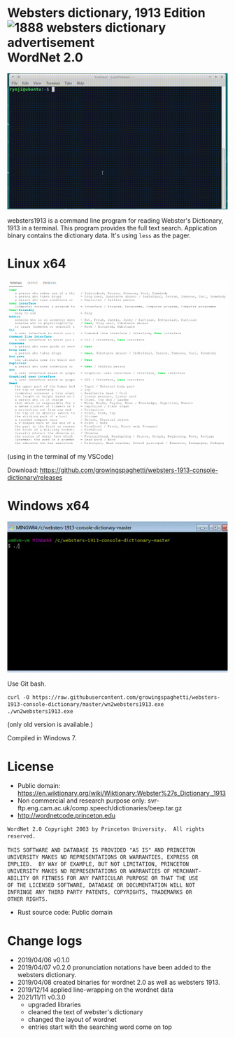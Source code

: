 # Websters dictionary, 1913 Edition <img alt="1888 websters dictionary advertisement" width="100" src="https://upload.wikimedia.org/wikipedia/commons/3/35/Webster_27s_Dictionary_advertisement_-_1888_-_Project_Gutenberg_eText_13641.png"> <br/> WordNet 2.0 

![websters.gif](websters.gif)

websters1913 is a command line program for reading Webster's Dictionary, 1913 in a terminal. This program provides the full text search. Application binary contains the dictionary data. It's using `less` as the pager.

# Linux x64

![layout](./new-termina-layout.png)

(using in the terminal of my VSCode)

Download: https://github.com/growingspaghetti/websters-1913-console-dictionary/releases

# Windows x64

![winwn2webster.gif](winwn2webster.gif)

Use Git bash.

```
curl -O https://raw.githubusercontent.com/growingspaghetti/websters-1913-console-dictionary/master/wn2websters1913.exe
./wn2websters1913.exe
```

(only old version is available.)

Compiled in Windows 7.

# License

* Public domain: https://en.wiktionary.org/wiki/Wiktionary:Webster%27s_Dictionary,_1913
* Non commercial and research purpose only: svr-ftp.eng.cam.ac.uk/comp.speech/dictionaries/beep.tar.gz
* http://wordnetcode.princeton.edu
```
WordNet 2.0 Copyright 2003 by Princeton University.  All rights reserved. 

THIS SOFTWARE AND DATABASE IS PROVIDED "AS IS" AND PRINCETON  
UNIVERSITY MAKES NO REPRESENTATIONS OR WARRANTIES, EXPRESS OR  
IMPLIED.  BY WAY OF EXAMPLE, BUT NOT LIMITATION, PRINCETON  
UNIVERSITY MAKES NO REPRESENTATIONS OR WARRANTIES OF MERCHANT-  
ABILITY OR FITNESS FOR ANY PARTICULAR PURPOSE OR THAT THE USE  
OF THE LICENSED SOFTWARE, DATABASE OR DOCUMENTATION WILL NOT  
INFRINGE ANY THIRD PARTY PATENTS, COPYRIGHTS, TRADEMARKS OR  
OTHER RIGHTS.  
```
* Rust source code: Public domain 

# Change logs

 * 2019/04/06 v0.1.0
 * 2019/04/07 v0.2.0 pronunciation notations have been added to the websters dictionary.
 * 2019/04/08 created binaries for wordnet 2.0 as well as websters 1913.
 * 2019/12/14 applied line-wrapping on the wordnet data
 * 2021/11/11 v0.3.0
   - upgraded libraries
   - cleaned the text of webster's dictionary
   - changed the layout of wordnet
   - entries start with the searching word come on top
